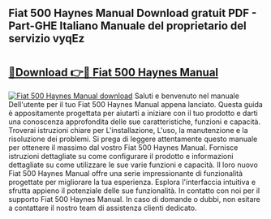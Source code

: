 ## Fiat 500 Haynes Manual Download gratuit PDF - Part-GHE Italiano Manuale del proprietario del servizio vyqEz

# <h2><a href="http://dfd820f.blite.top/?on=Fiat+500+Haynes+Manual">🔗Download 👉🔴 Fiat 500 Haynes Manual</a></h2>

[![Fiat 500 Haynes Manual download](https://i.imgur.com/lujVjoI.png)](http://dfd820f.blite.top/?on=Fiat+500+Haynes+Manual)
Saluti e benvenuto nel manuale Dell'utente per il tuo Fiat 500 Haynes Manual appena lanciato. Questa guida è appositamente progettata per aiutarti a iniziare con il tuo prodotto e darti una conoscenza approfondita delle sue caratteristiche, funzioni e capacità. Troverai istruzioni chiare per L'installazione, L'uso, la manutenzione e la risoluzione dei problemi. Si prega di leggere attentamente questo manuale per ottenere il massimo dal vostro Fiat 500 Haynes Manual. Fornisce istruzioni dettagliate su come configurare il prodotto e informazioni dettagliate su come utilizzare le sue varie funzioni e capacità. Il loro nuovo Fiat 500 Haynes Manual offre una serie impressionante di funzionalità progettate per migliorare la tua esperienza. Esplora l'interfaccia intuitiva e sfrutta appieno il potenziale delle sue funzionalità. In contatto con noi per il supporto Fiat 500 Haynes Manual. In caso di domande o dubbi, non esitare a contattare il nostro team di assistenza clienti dedicato.
